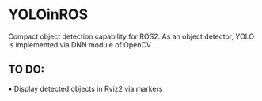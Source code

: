 # YOLOinROS
Compact object detection capability for ROS2. As an object detector, YOLO is implemented via DNN module of OpenCV  

## TO DO:
• Display detected objects in Rviz2 via markers